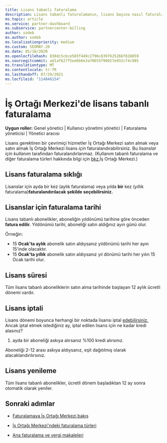 ```yaml
---
title: Lisans tabanlı faturalama
description: Lisans tabanlı faturalamanın, lisans başına nasıl faturalandırıldık (lisans kullanımına göre değil) dahil olmak üzere İş Ortağı Merkezi'daki kullanım tabanlı faturalamadan nasıl farklı olduğunu öğrenin.
ms.topic: article
ms.service: partner-dashboard
ms.subservice: partnercenter-billing
author: sodeb
ms.author: sodeb
ms.localizationpriority: medium
ms.custom: SEOMAY.20
ms.date: 05/18/2020
ms.openlocfilehash: 838dc5cbce503f449c2796c8397625266f826059
ms.sourcegitcommit: ad1af627f5ee6b6e3a70655f90927e932cf4c985
ms.translationtype: MT
ms.contentlocale: tr-TR
ms.lasthandoff: 07/29/2021
ms.locfileid: "114846154"
---
```

# <a name="license-based-billing-in-partner-center"></a>İş Ortağı Merkezi'de lisans tabanlı faturalama

**Uygun roller:** Genel yönetici | Kullanıcı yönetimi yönetici | Faturalama yöneticisi | Yönetici aracısı

Lisans gerektiren bir çevrimiçi hizmetler İş Ortağı Merkezi satın almak veya satın almak İş Ortağı Merkezi lisans *için* faturalandırabilirsiniz. Bu *lisanslar için kullanım* tarafından faturalandırlanmaz. (Kullanım tabanlı faturalama ve diğer faturalama türleri hakkında bilgi için [bkz.](./billing-basics.md)İş Ortağı Merkezi.)

## <a name="license-billing-frequency"></a>Lisans faturalama sıklığı

Lisanslar için ayda bir kez (aylık faturalama) veya yılda **bir** kez (yıllık faturalama)**faturalandırılacak şekilde seçebilirsiniz.** 

## <a name="billing-date-for-licenses"></a>Lisanslar için faturalama tarihi

Lisans tabanlı abonelikler, aboneliğin yıldönümü tarihine göre önceden **fatura edilir.** Yıldönümü tarihi, aboneliği satın aldığınız ayın günü olur.

Örneğin:

- 15 **Ocak'ta aylık** abonelik satın aldıysanız yıldönümü tarihi her ayın 15'inde olacaktır.
- 15 **Ocak'ta yıllık** abonelik satın aldıysanız yıl dönümü tarihi her yılın 15 Ocak tarihi olur.

## <a name="license-term"></a>Lisans süresi

Tüm lisans tabanlı aboneliklerin satın alma tarihinde başlayan 12 aylık ücretli dönemi vardır.

## <a name="license-cancellation"></a>Lisans iptali

Lisans dönemi boyunca herhangi bir noktada lisansı iptal [edebilirsiniz.](#license-term) Ancak iptal etmek istediğiniz ay, iptal edilen lisans için ne kadar kredi alasınız?

1. ayda bir aboneliği askıya alırsanız %100 kredi alırsınız.

Aboneliği 2-12 arası askıya aldıysanız, eşit dağıtılmış olarak alacaklandırılırsınız.

## <a name="license-renewal"></a>Lisans yenileme

Tüm lisans tabanlı abonelikler, ücretli dönem başladıktan 12 ay sonra otomatik olarak yeniler.

## <a name="next-steps"></a>Sonraki adımlar

- [Faturalamaya İş Ortağı Merkezi bakış](billing-basics.md)

- [İş Ortağı Merkezi'ndeki faturalama türleri](./billing-basics.md)

- [Ana faturalama ve vergi makaleleri](billing.md)